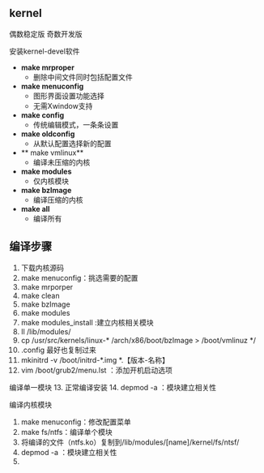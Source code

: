 ## kernel
偶数稳定版
奇数开发版

安装kernel-devel软件

- **make mrproper**
	- 删除中间文件同时包括配置文件
- **make menuconfig**
	- 图形界面设置功能选择
	- 无需Xwindow支持
- **make config**
	- 传统编辑模式，一条条设置
- **make oldconfig**
	- 从默认配置选择新的配置
- ** make vmlinux**
	- 编译未压缩的内核
- **make modules**
	- 仅内核模块
- **make bzImage**
	- 编译压缩的内核
- **make all**
	- 编译所有

## 编译步骤
1. 下载内核源码
2. make menuconfig：挑选需要的配置
3. make mrporper
4. make clean
5. make bzImage
6. make modules
7. make modules_install :建立内核相关模块 	 	
8. ll /lib/modules/
9. cp /usr/src/kernels/linux-* /arch/x86/boot/bzImage > /boot/vmlinuz */
10. .config 最好也复制过来
11. mkinitrd -v /boot/initrd-*.img  *.【版本-名称】
12. vim /boot/grub2/menu.lst ：添加开机启动选项

编译单一模块
13. 正常编译安装
14. depmod -a ：模块建立相关性
 
编译内核模块
 1. make menuconfig：修改配置菜单
15. make fs/ntfs：编译单个模块
16. 将编译的文件（ntfs.ko）复制到/lib/modules/[name]/kernel/fs/ntsf/
17. depmod -a ：模块建立相关性
18. 
<!--stackedit_data:
eyJoaXN0b3J5IjpbMTE2MDA0MjcxMSwxMDk0NTU1MDQ2LC0xND
U1MDk0OTA3LDY1MjY1ODM4OSwyMDU3OTcwOTM5LDUxNjM1OTU4
Myw3NDgwOTQxNjldfQ==
-->